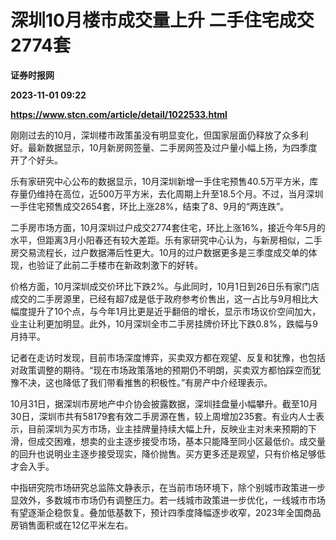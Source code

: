 # 深圳10月楼市成交量上升 二手住宅成交2774套
**证券时报网**

**2023-11-01 09:22**

**https://www.stcn.com/article/detail/1022533.html**

刚刚过去的10月，深圳楼市政策虽没有明显变化，但国家层面仍释放了众多利好。最新数据显示，10月新房网签量、二手房网签及过户量小幅上扬，为四季度开了个好头。

乐有家研究中心公布的数据显示，10月深圳新增一手住宅预售40.5万平方米，库存量仍维持在高位，近500万平方米，去化周期上升至18.5个月。不过，当月深圳一手住宅预售成交2654套，环比上涨28%，结束了8、9月的“两连跌”。

二手房市场方面，10月深圳过户成交2774套住宅，环比上涨16%，接近今年5月的水平，但距离3月小阳春还有较大差距。乐有家研究中心认为，与新房相似，二手房交易流程长，过户数据滞后性更大。10月的过户数据更多是三季度成交单的体现，也验证了此前二手楼市在新政刺激下的好转。

价格方面，10月深圳成交价环比下跌2%。与此同时，10月1日到26日乐有家门店成交的二手房源里，已经有超7成是低于政府参考价售出，这一占比与9月相比大幅度提升了10个点，与今年1月比更是近乎翻倍的增长，显示市场议价空间加大，业主让利更加明显。此外，10月深圳全市二手房挂牌价环比下跌0.8%，跌幅与9月持平。

记者在走访时发现，目前市场深度博弈，买卖双方都在观望、反复和犹豫，也包括对政策调整的期待。“现在市场政策落地的预期仍不明朗，买卖双方都怕踩空而犹豫不决，这也降低了我们带看推售的积极性。”有房产中介经理表示。

10月31日，据深圳市房地产中介协会披露数据，深圳挂盘量小幅攀升。截至10月30日，深圳市共有58179套有效二手房源在售，较上周增加235套。有业内人士表示，目前深圳为买方市场，业主挂牌量持续大幅上升，反映业主对未来预期的下滑，但成交困难，想卖的业主逐步接受市场，基本只能降至同小区最低价。成交量的回升也说明业主逐步接受现实，降价抛售。买方更多还是观望，只有价格足够低才会入手。

中指研究院市场研究总监陈文静表示，在当前市场环境下，除个别城市政策进一步显效外，多数城市市场仍有调整压力。若一线城市政策进一步优化，一线城市市场有望逐渐企稳恢复。叠加低基数下，预计四季度降幅逐步收窄，2023年全国商品房销售面积或在12亿平米左右。